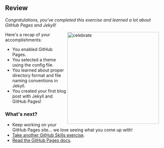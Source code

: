 ## Review

_Congratulations, you've completed this exercise and learned a lot about GitHub Pages and Jekyll!_

<img src="https://octodex.github.com/images/constructocat2.jpg" alt="celebrate" width=300 align=right>

Here's a recap of your accomplishments:

- You enabled GitHub Pages.
- You selected a theme using the config file.
- You learned about proper directory format and file naming conventions in Jekyll.
- You created your first blog post with Jekyll and GitHub Pages!

### What's next?

- Keep working on your GitHub Pages site... we love seeing what you come up with!
- [Take another GitHub Skills exercise](https://learn.github.com/skills).
- [Read the GitHub Pages docs](https://docs.github.com/en/pages).
